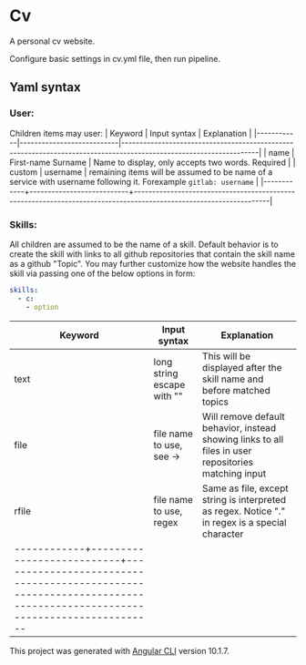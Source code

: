 # Cv

A personal cv website.

Configure basic settings in cv.yml file, then run pipeline.
## Yaml syntax

### User:
Children items may user:
| Keyword    | Input syntax              | Explanation                                                                                                       |
|------------|---------------------------|-------------------------------------------------------------------------------------------------------------------|
| name       | First-name Surname        | Name to display, only accepts two words. Required                                                                 |
| custom     | username                  | remaining items will be assumed to be name of a service with username following it. Forexample `gitlab: username` |
|------------+---------------------------+-------------------------------------------------------------------------------------------------------------------|

### Skills:
All children are assumed to be the name of a skill. Default behavior is to create the skill with links to all github repositories that contain the skill name as a github "Topic". You may further customize how the website handles the skill via passing one of the below options in form:
```yaml
skills:
  - c:
    - option
```

| Keyword    | Input syntax              | Explanation                                                                                                       |
|------------|---------------------------|-------------------------------------------------------------------------------------------------------------------|
| text       | long string escape with ""| This will be displayed after the skill name and before matched topics                                             |
| file       | file name to use, see ->  | Will remove default behavior, instead showing links to all files in user repositories matching input              |
| rfile      | file name to use, regex   | Same as file, except string is interpreted as regex. Notice "." in regex is a special character                   |
|------------+---------------------------+-------------------------------------------------------------------------------------------------------------------|




This project was generated with [Angular CLI](https://github.com/angular/angular-cli) version 10.1.7.
